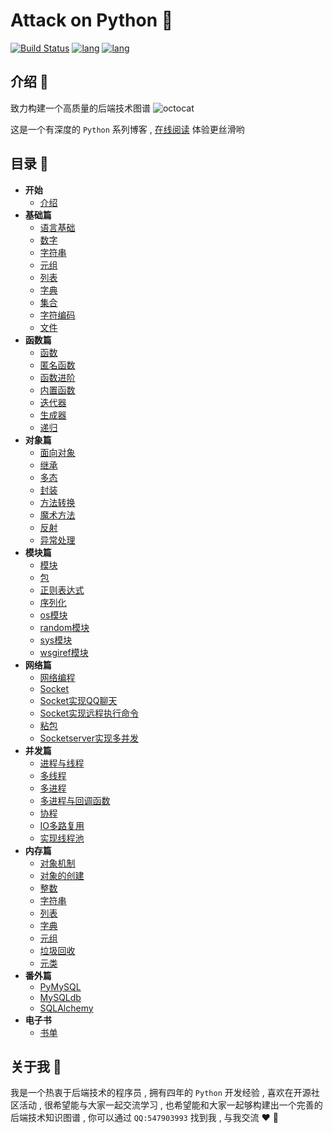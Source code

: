 # Attack on Python 🐍

[![Build Status](https://travis-ci.com/attack-on-backend/Python.svg?branch=master)](https://travis-ci.com/github/attack-on-backend/Python) [![lang](https://img.shields.io/badge/lang-python-blue)](https://www.python.org/) [![lang](https://img.shields.io/badge/github-%E4%BB%93%E5%BA%93-%2342b983)](https://github.com/attack-on-backend/python)

## 介绍 🐙

致力构建一个高质量的后端技术图谱 ![octocat](https://github.githubassets.com/images/icons/emoji/octocat.png)

这是一个有深度的 `Python` 系列博客 , [在线阅读](https://attack-on-backend.github.io/python/) 体验更丝滑哟 

## 目录 🚀

* **开始**
  * [介绍](/README.md)
* **基础篇**
  * [语言基础](/basic/language-basic.md)
  * [数字](/basic/number.md)
  * [字符串](/basic/string.md)
  * [元组](/basic/tuple.md)
  * [列表](/basic/list.md)
  * [字典](/basic/dict.md)
  * [集合](/basic/set.md)
  * [字符编码](/basic/character-code.md)
  * [文件](/basic/io.md)
* **函数篇**
  * [函数](/function/function-basic.md)
  * [匿名函数](/function/lambda.md)
  * [函数进阶](/function/function-advanced.md)
  * [内置函数](/function/built-in-function.md)
  * [迭代器](/function/iterator.md)
  * [生成器](/function/generator.md)
  * [递归](/function/recursion.md)
* **对象篇**
  * [面向对象](/objects/oop.md)
  * [继承](/objects/inherit.md)
  * [多态](/objects/polymorphic.md)
  * [封装](/objects/encapsulation.md)
  * [方法转换](/objects/method-conversion.md)
  * [魔术方法](/objects/magic-method.md)
  * [反射](/objects/reflex.md)
  * [异常处理](/objects/exception.md)
* **模块篇**
  * [模块](/module/module.md)
  * [包](/module/package.md)
  * [正则表达式](/module/re.md)
  * [序列化](/module/serialize.md)
  * [os模块](/module/os.md)
  * [random模块](/module/random.md)
  * [sys模块](/module/sys.md)
  * [wsgiref模块](/module/wsgiref.md)
* **网络篇**
  * [网络编程](/network/network.md)
  * [Socket](/network/socket.md)
  * [Socket实现QQ聊天](/network/socket-qq.md)
  * [Socket实现远程执行命令](/network/socket-remote-command-execution.md)
  * [粘包](/network/packet-splicing.md)
  * [Socketserver实现多并发](/network/socketserver.md)
* **并发篇**
  * [进程与线程](/concurrent/process-and-thread.md)
  * [多线程](/concurrent/threading.md)
  * [多进程](/concurrent/multiprocessing.md)
  * [多进程与回调函数](/concurrent/multiprocessing-and-callback.md)
  * [协程](/concurrent/coroutine.md)
  * [IO多路复用](/concurrent/io-select.md)
  * [实现线程池](/concurrent/thread-pool.md)
* **内存篇**
  * [对象机制](/memory/object.md)
  * [对象的创建](/memory/object-create.md)
  * [整数](/memory/int.md)
  * [字符串](/memory/str.md)
  * [列表](/memory/list.md)
  * [字典](/memory/dict.md)
  * [元组](/memory/tuple.md)
  * [垃圾回收](/memory/gc.md)
  * [元类](/memory/metaclass.md)
* **番外篇**
  * [PyMySQL](/expand/object.md)
  * [MySQLdb](/expand/object-create.md)
  * [SQLAlchemy](/expand/int.md)
* **电子书**
  * [书单](/book/book-list.md)


## 关于我  ​​🤩

我是一个热衷于后端技术的程序员 , 拥有四年的 `Python` 开发经验 , 喜欢在开源社区活动 , 很希望能与大家一起交流学习 , 也希望能和大家一起够构建出一个完善的后端技术知识图谱 , 你可以通过 `QQ:547903993` 找到我 , 与我交流 ❤️ 🚀

